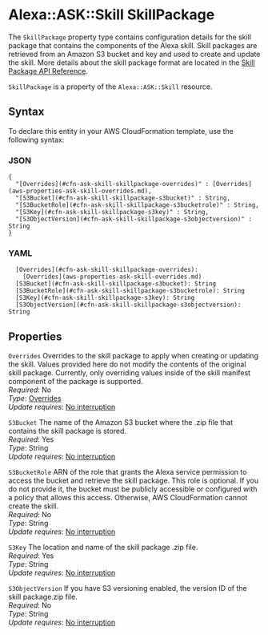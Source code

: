 # Alexa::ASK::Skill SkillPackage<a name="aws-properties-ask-skill-skillpackage"></a>

The `SkillPackage` property type contains configuration details for the skill package that contains the components of the Alexa skill\. Skill packages are retrieved from an Amazon S3 bucket and key and used to create and update the skill\. More details about the skill package format are located in the [Skill Package API Reference](https://developer.amazon.com/docs/smapi/skill-package-api-reference.html#skill-package-format)\.

 `SkillPackage` is a property of the `Alexa::ASK::Skill` resource\.

## Syntax<a name="aws-properties-ask-skill-skillpackage-syntax"></a>

To declare this entity in your AWS CloudFormation template, use the following syntax:

### JSON<a name="aws-properties-ask-skill-skillpackage-syntax.json"></a>

```
{
  "[Overrides](#cfn-ask-skill-skillpackage-overrides)" : [Overrides](aws-properties-ask-skill-overrides.md),
  "[S3Bucket](#cfn-ask-skill-skillpackage-s3bucket)" : String,
  "[S3BucketRole](#cfn-ask-skill-skillpackage-s3bucketrole)" : String,
  "[S3Key](#cfn-ask-skill-skillpackage-s3key)" : String,
  "[S3ObjectVersion](#cfn-ask-skill-skillpackage-s3objectversion)" : String
}
```

### YAML<a name="aws-properties-ask-skill-skillpackage-syntax.yaml"></a>

```
  [Overrides](#cfn-ask-skill-skillpackage-overrides): 
    [Overrides](aws-properties-ask-skill-overrides.md)
  [S3Bucket](#cfn-ask-skill-skillpackage-s3bucket): String
  [S3BucketRole](#cfn-ask-skill-skillpackage-s3bucketrole): String
  [S3Key](#cfn-ask-skill-skillpackage-s3key): String
  [S3ObjectVersion](#cfn-ask-skill-skillpackage-s3objectversion): String
```

## Properties<a name="aws-properties-ask-skill-skillpackage-properties"></a>

`Overrides`  <a name="cfn-ask-skill-skillpackage-overrides"></a>
Overrides to the skill package to apply when creating or updating the skill\. Values provided here do not modify the contents of the original skill package\. Currently, only overriding values inside of the skill manifest component of the package is supported\.  
*Required*: No  
*Type*: [Overrides](aws-properties-ask-skill-overrides.md)  
*Update requires*: [No interruption](https://docs.aws.amazon.com/AWSCloudFormation/latest/UserGuide/using-cfn-updating-stacks-update-behaviors.html#update-no-interrupt)

`S3Bucket`  <a name="cfn-ask-skill-skillpackage-s3bucket"></a>
The name of the Amazon S3 bucket where the \.zip file that contains the skill package is stored\.  
*Required*: Yes  
*Type*: String  
*Update requires*: [No interruption](https://docs.aws.amazon.com/AWSCloudFormation/latest/UserGuide/using-cfn-updating-stacks-update-behaviors.html#update-no-interrupt)

`S3BucketRole`  <a name="cfn-ask-skill-skillpackage-s3bucketrole"></a>
ARN of the role that grants the Alexa service permission to access the bucket and retrieve the skill package\. This role is optional\. If you do not provide it, the bucket must be publicly accessible or configured with a policy that allows this access\. Otherwise, AWS CloudFormation cannot create the skill\.  
*Required*: No  
*Type*: String  
*Update requires*: [No interruption](https://docs.aws.amazon.com/AWSCloudFormation/latest/UserGuide/using-cfn-updating-stacks-update-behaviors.html#update-no-interrupt)

`S3Key`  <a name="cfn-ask-skill-skillpackage-s3key"></a>
The location and name of the skill package \.zip file\.  
*Required*: Yes  
*Type*: String  
*Update requires*: [No interruption](https://docs.aws.amazon.com/AWSCloudFormation/latest/UserGuide/using-cfn-updating-stacks-update-behaviors.html#update-no-interrupt)

`S3ObjectVersion`  <a name="cfn-ask-skill-skillpackage-s3objectversion"></a>
If you have S3 versioning enabled, the version ID of the skill package\.zip file\.  
*Required*: No  
*Type*: String  
*Update requires*: [No interruption](https://docs.aws.amazon.com/AWSCloudFormation/latest/UserGuide/using-cfn-updating-stacks-update-behaviors.html#update-no-interrupt)